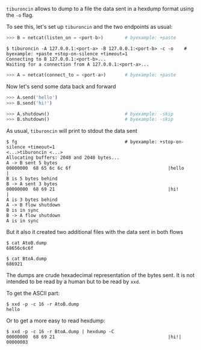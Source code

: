 
<!--
Import some helper tools
>>> from helper import pair_ports, netcat

Pick two random ports
>>> pair_ports()                            # byexample: +fail-fast
(<port-a>, <port-b>)

Alias
$ alias tiburoncin=../tiburoncin

Clean up first
$ rm -f AtoB.dump BtoA.dump                 # byexample: +fail-fast

-->

``tiburoncin`` allows to dump to a file the data sent in a hexdump format
using the ``-o`` flag.

To see this, let's set up ``tiburoncin`` and the two endpoints as usual:

```python
>>> B = netcat(listen_on = <port-b>)        # byexample: +paste

```

```shell
$ tiburoncin -A 127.0.0.1:<port-a> -B 127.0.0.1:<port-b> -c -o    # byexample: +paste +stop-on-silence +timeout=1
Connecting to B 127.0.0.1:<port-b>...
Waiting for a connection from A 127.0.0.1:<port-a>...

```

```python
>>> A = netcat(connect_to = <port-a>)       # byexample: +paste

```

<!--
Accept the connection and close the circuit
>>> B.accept()  # byexample: +fail-fast

-->

Now let's send some data back and forward

```python
>>> A.send('hello')
>>> B.send('hi!')

>>> A.shutdown()                            # byexample: -skip
>>> B.shutdown()                            # byexample: -skip

```

As usual, ``tiburoncin`` will print to stdout the data sent
```shell
$ fg                                        # byexample: +stop-on-silence +timeout=1
<...>tiburoncin <...>
Allocating buffers: 2048 and 2048 bytes...
A -> B sent 5 bytes
00000000  68 65 6c 6c 6f                                    |hello           |
B is 5 bytes behind
B -> A sent 3 bytes
00000000  68 69 21                                          |hi!             |
A is 3 bytes behind
A -> B flow shutdown
B is in sync
B -> A flow shutdown
A is in sync

```

But it also it created two additional files with the data sent in both flows

```shell
$ cat AtoB.dump
68656c6c6f

$ cat BtoA.dump
686921

```

The dumps are crude hexadecimal representation of the bytes sent. It is not
intended to be read by a human but to be read by ``xxd``.

To get the ASCII part:

```shell
$ xxd -p -c 16 -r AtoB.dump
hello

```

Or to get a more easy to read hexdump:

```shell
$ xxd -p -c 16 -r BtoA.dump | hexdump -C
00000000  68 69 21                                          |hi!|
00000003

```

<!--
$ kill %% ; wait                           # byexample: -skip +pass
$ rm -f AtoB.dump BtoA.dump                # byexample: -skip +pass

-->
